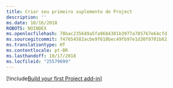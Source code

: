 ```yaml
---
title: Criar seu primeiro suplemento do Project
description: ''
ms.date: 10/16/2018
ROBOTS: NOINDEX
ms.openlocfilehash: 78bac235649a5fa9684301b3977a785767e64cfd
ms.sourcegitcommit: f47654582acbe9f618bec49fb97e1d30f8701b62
ms.translationtype: HT
ms.contentlocale: pt-BR
ms.lasthandoff: 10/17/2018
ms.locfileid: "25579699"
---
```

[!include[Build your first Project add-in](../includes/file-get-started-project.md)]
